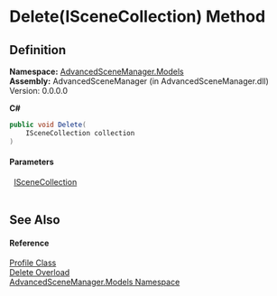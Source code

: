 # Delete(ISceneCollection) Method




## Definition
**Namespace:** <a href="N_AdvancedSceneManager_Models.md">AdvancedSceneManager.Models</a>  
**Assembly:** AdvancedSceneManager (in AdvancedSceneManager.dll) Version: 0.0.0.0

**C#**
``` C#
public void Delete(
	ISceneCollection collection
)
```



#### Parameters
<dl><dt>  <a href="T_AdvancedSceneManager_Models_ISceneCollection.md">ISceneCollection</a></dt><dd> </dd></dl>

## See Also


#### Reference
<a href="T_AdvancedSceneManager_Models_Profile.md">Profile Class</a>  
<a href="Overload_AdvancedSceneManager_Models_Profile_Delete.md">Delete Overload</a>  
<a href="N_AdvancedSceneManager_Models.md">AdvancedSceneManager.Models Namespace</a>  
